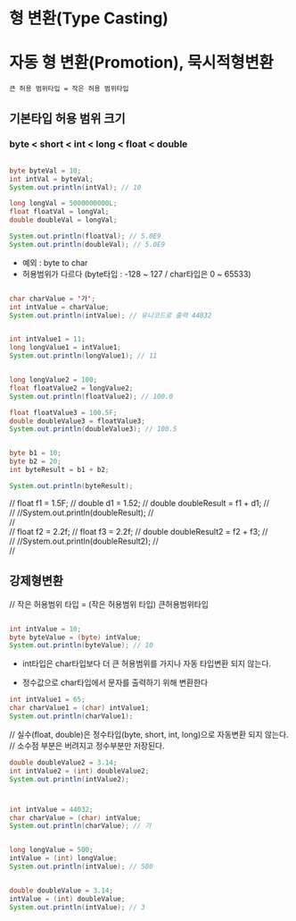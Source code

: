 
# 형 변환(Type Casting)


# 자동 형 변환(Promotion), 묵시적형변환

```
큰 허용 범위타입 = 작은 허용 범위타입
```

## 기본타입 허용 범위 크기 
### byte < short < int < long < float < double



``` java

byte byteVal = 10;
int intVal = byteVal;
System.out.println(intVal); // 10

long longVal = 5000000000L;
float floatVal = longVal;
double doubleVal = longVal;

System.out.println(floatVal); // 5.0E9
System.out.println(doubleVal); // 5.0E9

```

* 예외 : byte to char
* 허용범위가 다르다 (byte타입 : -128 ~ 127 / char타입은 0 ~ 65533) 

``` java

char charValue = '가';
int intValue = charValue;
System.out.println(intValue); // 유니코드로 출력 44032


int intValue1 = 11;
long longValue1 = intValue1;
System.out.println(longValue1); // 11


long longValue2 = 100;
float floatValue2 = longValue2;
System.out.println(floatValue2); // 100.0

float floatValue3 = 100.5F;
double doubleValue3 = floatValue3;
System.out.println(doubleValue3); // 100.5

```




``` java

byte b1 = 10;
byte b2 = 20;
int byteResult = b1 + b2;

System.out.println(byteResult);

```







//		float f1 = 1.5F;
//		double d1 = 1.52;
//		double doubleResult = f1 + d1;
//		
//		//System.out.println(doubleResult);
//		
//		
//		float f2 = 2.2f;
//		float f3 = 2.2f;
//		double doubleResult2 = f2 + f3;
//		
//		//System.out.println(doubleResult2);
//		
//		








## 강제형변환

// 작은 허용범위 타입 = (작은 허용범위 타입) 큰허용범위타입
``` java

int intValue = 10;
byte byteValue = (byte) intValue;
System.out.println(byteValue); // 10

```

* int타입은 char타입보다 더 큰 허용범위를 가지나 자동 타입변환 되지 않는다.

* 정수값으로 char타입에서 문자를 출력하기 위해 변환한다

``` java
int intValue1 = 65;
char charValue1 = (char) intValue1;
System.out.println(charValue1);
```

// 실수(float, double)은 정수타입(byte, short, int, long)으로 자동변환 되지 않는다.
// 소수점 부분은 버려지고 정수부분만 저장된다.

``` java
double doubleValue2 = 3.14;
int intValue2 = (int) doubleValue2;
System.out.println(intValue2);
```







#

``` java
int intValue = 44032;
char charValue = (char) intValue;
System.out.println(charValue); // 가


long longValue = 500;
intValue = (int) longValue;
System.out.println(intValue); // 500


double doubleValue = 3.14;
intValue = (int) doubleValue;
System.out.println(intValue); // 3

```
